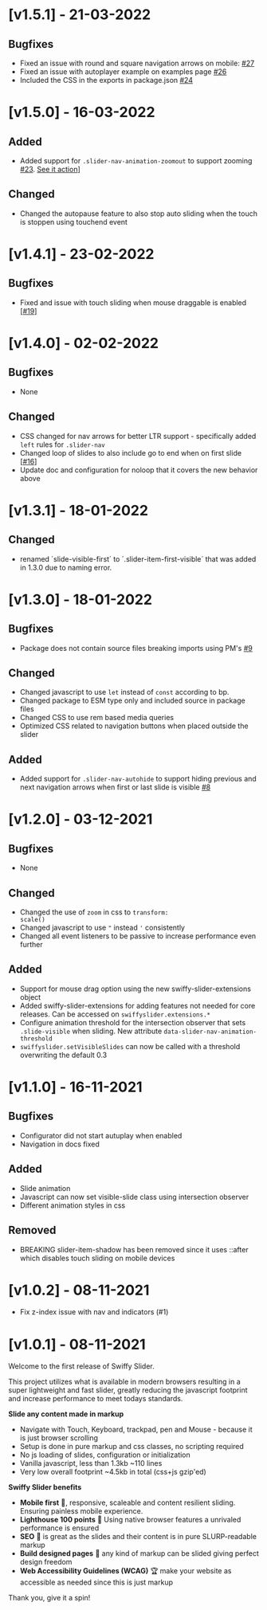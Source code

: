 # [v1.5.1] - 21-03-2022

## Bugfixes

- Fixed an issue with round and square navigation arrows on mobile: [#27](https://github.com/dynamicweb/swiffy-slider/issues/27)
- Fixed an issue with autoplayer example on examples page [#26](https://github.com/dynamicweb/swiffy-slider/issues/26)
- Included the CSS in the exports in package.json [#24](https://github.com/dynamicweb/swiffy-slider/issues/24)

# [v1.5.0] - 16-03-2022

## Added

- Added support for <code>.slider-nav-animation-zoomout</code> to support zooming [#23](https://github.com/dynamicweb/swiffy-slider/issues/23). [See it action](https://swiffyslider.com/configuration/?slider-nav-autoplay=slider-nav-autoplay&data-slider-nav-autoplay-interval=6000&slider-nav-autopause=slider-nav-autopause&slider-nav-animation=slider-nav-animation&slider-nav-animation-style=slider-nav-animation-zoomout&--swiffy-slider-animation-duration=8s&--swiffy-slider-animation-timing=linear&preview-style=preview-images)] 
  
## Changed

- Changed the autopause feature to also stop auto sliding when the touch is stoppen using touchend event

# [v1.4.1] - 23-02-2022

## Bugfixes

- Fixed and issue with touch sliding when mouse draggable is enabled [[#19](https://github.com/dynamicweb/swiffy-slider/issues/19)]
  
# [v1.4.0] - 02-02-2022

## Bugfixes

- None

## Changed

- CSS changed for nav arrows for better LTR support - specifically added <code>left</code> rules for <code>.slider-nav</code>
- Changed loop of slides to also include go to end when on first slide [[#16](https://github.com/dynamicweb/swiffy-slider/issues/16)]
- Update doc and configuration for noloop that it covers the new behavior above

# [v1.3.1] - 18-01-2022

## Changed

- renamed ´slide-visible-first´ to ´.slider-item-first-visible´ that was added in 1.3.0 due to naming error.

# [v1.3.0] - 18-01-2022

## Bugfixes

- Package does not contain source files breaking imports using PM's [#9](https://github.com/dynamicweb/swiffy-slider/issues/9)

## Changed
- Changed javascript to use <code>let</code> instead of <code>const</code> according to bp.
- Changed package to ESM type only and included source in package files
- Changed CSS to use rem based media queries
- Optimized CSS related to navigation buttons when placed outside the slider

## Added

- Added support for <code>.slider-nav-autohide</code> to support hiding previous and next navigation arrows when first or last slide is visible [#8](https://github.com/dynamicweb/swiffy-slider/issues/8)

# [v1.2.0] - 03-12-2021

## Bugfixes

- None

## Changed

- Changed the use of <code>zoom</code> in css to <code>transform: scale()</code>
- Changed javascript to use <code>"</code> instead <code>'</code> consistently
- Changed all event listeners to be passive to increase performance even further

## Added

- Support for mouse drag option using the new swiffy-slider-extensions object
- Added swiffy-slider-extensions for adding features not needed for core releases. Can be accessed on <code>swiffyslider.extensions.*</code>
- Configure animation threshold for the intersection observer that sets <code>.slide-visible</code> when sliding. New attribute <code>data-slider-nav-animation-threshold</code>
- <code>swiffyslider.setVisibleSlides</code> can now be called with a threshold overwriting the default 0.3

# [v1.1.0] - 16-11-2021

## Bugfixes

- Configurator did not start autuplay when enabled
- Navigation in docs fixed

## Added

- Slide animation
- Javascript can now set visible-slide class using intersection observer
- Different animation styles in css

## Removed

- BREAKING slider-item-shadow has been removed since it uses ::after which disables touch sliding on mobile devices

# [v1.0.2] - 08-11-2021

- Fix z-index issue with nav and indicators (#1)

# [v1.0.1] - 08-11-2021

Welcome to the first release of Swiffy Slider.

This project utilizes what is available in modern browsers resulting in a super lightweight and fast slider, greatly reducing the javascript footprint and increase performance to meet todays standards.

**Slide any content made in markup**

- Navigate with Touch, Keyboard, trackpad, pen and Mouse - because it is just browser scrolling
- Setup is done in pure markup and css classes, no scripting required
- No js loading of slides, configuration or initialization
- Vanilla javascript, less than 1.3kb ~110 lines
- Very low overall footprint ~4.5kb in total (css+js gzip'ed)

**Swiffy Slider benefits**

* **Mobile first** :iphone:, responsive, scaleable and content resilient sliding. Ensuring painless mobile experience.
* **Lighthouse 100 points** :100: Using native browser features a unrivaled performance is ensured
* **SEO** :pencil:  is great as the slides and their content is in pure SLURP-readable markup
*  **Build designed pages** :art: any kind of markup can be slided giving perfect design freedom
* **Web Accessibility Guidelines (WCAG)** :trophy: make your website as accessible as needed since this is just markup

Thank you, give it a spin!